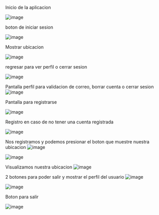  Inicio de la aplicacion 

 
![image](https://github.com/user-attachments/assets/6a4c459f-5085-4525-a182-8f2d73262aeb)



  boton de iniciar sesion

  
![image](https://github.com/user-attachments/assets/6095e69b-0c55-4707-8dd4-68cd5daf08de)


Mostrar ubicacion 


![image](https://github.com/user-attachments/assets/20e43751-dff2-46a2-be5c-e30c8d6750a0)


regresar para ver perfil o cerrar sesion


![image](https://github.com/user-attachments/assets/6b5684eb-25cd-4894-ab07-2d6b0ec23612)

  
  Pantalla perfil para validacion de correo, borrar cuenta o cerrar sesion 
![image](https://github.com/user-attachments/assets/83369815-4c2e-44a5-a501-6a4b00871be5)

  
  
  Pantalla para registrarse 

  
![image](https://github.com/user-attachments/assets/cb32a868-a6be-4ad0-99fe-88539ca07d74)



  Registro en caso de no tener una cuenta registrada

  
  ![image](https://github.com/user-attachments/assets/3c6cb10e-3764-4b82-a3f2-311471007acb)
  
  Nos registramos y podemos presionar el boton que muestre nuestra ubicacion
  ![image](https://github.com/user-attachments/assets/af3aadd6-f24b-4deb-86ed-83f1b350ac0f)

  
  
  ![image](https://github.com/user-attachments/assets/de2f0ac3-94c8-4572-a4bf-a9c6358c50e3)

Visualizamos nuestra ubicacion 
![image](https://github.com/user-attachments/assets/272927b8-13ba-4651-a87e-3a16ba08f8e3)

2 botones para poder salir y mostrar el perfil del usuario 
![image](https://github.com/user-attachments/assets/048e4320-a5e5-48c8-bcc4-0968b4ae51e8)



![image](https://github.com/user-attachments/assets/de932267-8cbb-4313-b283-dcedd2f46eb8)

Boton para salir 

![image](https://github.com/user-attachments/assets/cecc9289-de1a-4221-a715-be2e73ba4679)









